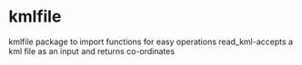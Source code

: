 # kmlfile
kmlfile package to import functions for easy operations
read_kml-accepts a kml file as an input and returns co-ordinates 
